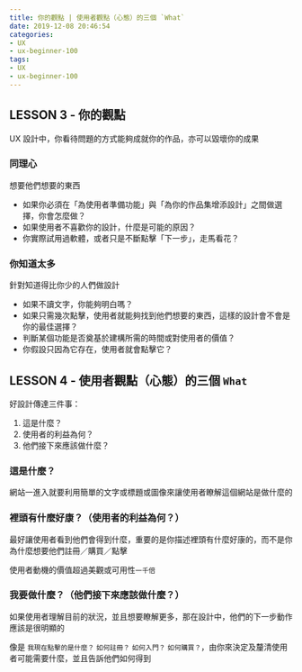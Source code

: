 ```yaml
---
title: 你的觀點 | 使用者觀點（心態）的三個 `What`
date: 2019-12-08 20:46:54
categories:
- UX
- ux-beginner-100
tags:
- UX
- ux-beginner-100
---
```


## LESSON 3 - 你的觀點

UX 設計中，你看待問題的方式能夠成就你的作品，亦可以毀壞你的成果

### 同理心

想要他們想要的東西

* 如果你必須在「為使用者準備功能」與「為你的作品集增添設計」之間做選擇，你會怎麼做？
* 如果使用者不喜歡你的設計，什麼是可能的原因？
* 你實際試用過軟體，或者只是不斷點擊「下一步」，走馬看花？

### 你知道太多

針對知道得比你少的人們做設計

* 如果不讀文字，你能夠明白嗎？
* 如果只需幾次點擊，使用者就能夠找到他們想要的東西，這樣的設計會不會是你的最佳選擇？
* 判斷某個功能是否奠基於建構所需的時間或對使用者的價值？
* 你假設只因為它存在，使用者就會點擊它？

## LESSON 4 - 使用者觀點（心態）的三個 `What`

好設計傳達三件事：

1. 這是什麼？
2. 使用者的利益為何？
3. 他們接下來應該做什麼？

### 這是什麼？

網站一進入就要利用簡單的文字或標題或圖像來讓使用者瞭解這個網站是做什麼的

### 裡頭有什麼好康？（使用者的利益為何？）

最好讓使用者看到他們會得到什麼，重要的是你描述裡頭有什麼好康的，而不是你為什麼想要他們註冊／購買／點擊

使用者動機的價值超過美觀或可用性`一千倍`

### 我要做什麼？（他們接下來應該做什麼？）

如果使用者理解目前的狀況，並且想要瞭解更多，那在設計中，他們的下一步動作應該是很明顯的

像是 `我現在點擊的是什麼？` `如何註冊？` `如何入門？` `如何購買？`，由你來決定及釐清使用者可能需要什麼，並且告訴他們如何得到
